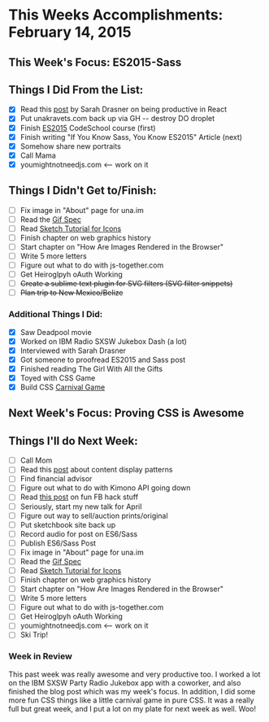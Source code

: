 # This Weeks Accomplishments: February 14, 2015

## This Week's Focus: ES2015-Sass

## Things I Did From the List:

- [x] Read this [post](https://css-tricks.com/productive-in-react/) by Sarah Drasner on being productive in React
- [x] Put unakravets.com back up via GH -- destroy DO droplet
- [x] Finish [ES2015](https://www.codeschool.com/courses/es2015-the-shape-of-javascript-to-come) CodeSchool course (first)
- [x] Finish writing "If You Know Sass, You Know ES2015" Article (next)
- [x] Somehow share new portraits
- [x] Call Mama
- [x] youmightnotneedjs.com <-- work on it

## Things I Didn't Get to/Finish:

- [ ] Fix image in "About" page for una.im
- [ ] Read the [Gif Spec](https://www.w3.org/Graphics/GIF/spec-gif89a.txt)
- [ ] Read [Sketch Tutorial for Icons](https://medium.com/google-design/sketch-tutorial_01-b76271a095e3#.oqby6oxwg)
- [ ] Finish chapter on web graphics history
- [ ] Start chapter on "How Are Images Rendered in the Browser"
- [ ] Write 5 more letters
- [ ] Figure out what to do with js-together.com
- [ ] Get Heiroglpyh oAuth Working
- [ ] ~~Create a sublime text plugin for SVG filters (SVG filter snippets)~~
- [ ] ~~Plan trip to New Mexico/Belize~~

### Additional Things I Did:

- [x] Saw Deadpool movie
- [x] Worked on IBM Radio SXSW Jukebox Dash (a lot)
- [x] Interviewed with Sarah Drasner
- [x] Got someone to proofread ES2015 and Sass post
- [x] Finished reading The Girl With All the Gifts
- [x] Toyed with CSS Game
- [x] Build CSS [Carnival Game](http://codepen.io/una/pen/NxZaNr)

## Next Week's Focus: Proving CSS is Awesome

## Things I'll do Next Week:

- [ ] Call Mom
- [ ] Read this [post](http://danielmall.com/articles/content-display-patterns/) about content display patterns
- [ ] Find financial advisor
- [ ] Figure out what to do with Kimono API going down
- [ ] Read [this post](https://defaultnamehere.tumblr.com/post/139351766005/graphing-when-your-facebook-friends-are-awake) on fun FB hack stuff
- [ ] Seriously, start my new talk for April
- [ ] Figure out way to sell/auction prints/original
- [ ] Put sketchbook site back up
- [ ] Record audio for post on ES6/Sass
- [ ] Publish ES6/Sass Post
- [ ] Fix image in "About" page for una.im
- [ ] Read the [Gif Spec](https://www.w3.org/Graphics/GIF/spec-gif89a.txt)
- [ ] Read [Sketch Tutorial for Icons](https://medium.com/google-design/sketch-tutorial_01-b76271a095e3#.oqby6oxwg)
- [ ] Finish chapter on web graphics history
- [ ] Start chapter on "How Are Images Rendered in the Browser"
- [ ] Write 5 more letters
- [ ] Figure out what to do with js-together.com
- [ ] Get Heiroglpyh oAuth Working
- [ ] youmightnotneedjs.com <-- work on it
- [ ] Ski Trip!

### Week in Review

This past week was really awesome and very productive too. I worked a lot on the IBM SXSW Party Radio Jukebox app with a coworker, and also finished the blog post which was my week's focus. In addition, I did some more fun CSS things like a little carnival game in pure CSS. It was a really full but great week, and I put a lot on my plate for next week as well. Woo!
